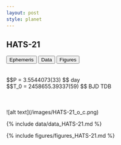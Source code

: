 ```yaml
---
layout: post
style: planet
---
```

<script src="../js/planets.js"></script>

## HATS-21

<!-- Tab links -->
<div class="tab">
<button class="tablinks" onclick="openCity(event, 'Ephemeris')">Ephemeris</button>
<button class="tablinks" onclick="openCity(event, 'Data')">Data</button>
<button class="tablinks" onclick="openCity(event, 'Figures')">Figures</button>
</div>

<!-- Tab content -->
<div id="Ephemeris" class="tabcontent" markdown="1">
<br/><br/>
$$P = 3.5544073(33) $$ day <br/>
$$T_0 = 2458655.39337(59) $$ BJD TDB
<br/><br/>
<br/><br/>
![alt text](/images/HATS-21_o_c.png)
</div>


<div id="Data" class="tabcontent" markdown="1">

{% include data/data_HATS-21.md %}

</div>

<div id="Figures" class="tabcontent" markdown="1">
{% include figures/figures_HATS-21.md %}
</div>


<script src="../js/tabs.js"></script>



